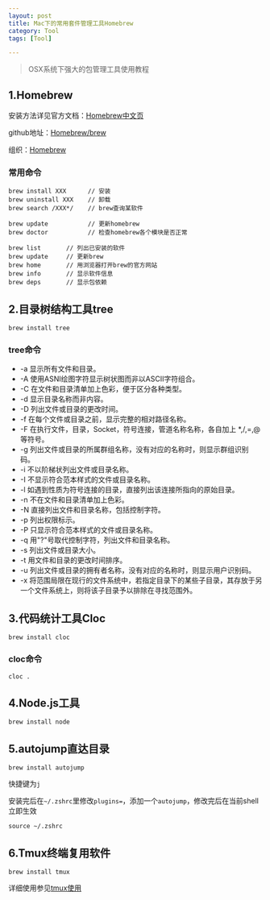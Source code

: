 ```yaml
---
layout: post
title: Mac下的常用套件管理工具Homebrew
category: Tool
tags: [Tool]

---
```


> OSX系统下强大的包管理工具使用教程

## 1.Homebrew


安装方法详见官方文档：[Homebrew中文页](http://brew.sh/index_zh-cn.html)

github地址：[Homebrew/brew](https://github.com/Homebrew/brew)

组织：[Homebrew](https://github.com/Homebrew)


### 常用命令

```
brew install XXX      // 安装
brew uninstall XXX    // 卸载
brew search /XXX*/    // brew查询某软件

brew update           // 更新homebrew
brew doctor           // 检查homebrew各个模块是否正常
```

```
brew list       // 列出已安装的软件
brew update     // 更新brew
brew home       // 用浏览器打开brew的官方网站
brew info       // 显示软件信息
brew deps       // 显示包依赖
```




## 2.目录树结构工具tree


```
brew install tree
```

### tree命令

* -a 显示所有文件和目录。
* -A 使用ASNI绘图字符显示树状图而非以ASCII字符组合。
* -C 在文件和目录清单加上色彩，便于区分各种类型。
* -d 显示目录名称而非内容。
* -D 列出文件或目录的更改时间。
* -f 在每个文件或目录之前，显示完整的相对路径名称。
* -F 在执行文件，目录，Socket，符号连接，管道名称名称，各自加上 *,/,=,@ 等符号。
* -g 列出文件或目录的所属群组名称，没有对应的名称时，则显示群组识别码。
* -i 不以阶梯状列出文件或目录名称。
* -I 不显示符合范本样式的文件或目录名称。
* -l 如遇到性质为符号连接的目录，直接列出该连接所指向的原始目录。
* -n 不在文件和目录清单加上色彩。
* -N 直接列出文件和目录名称，包括控制字符。
* -p 列出权限标示。
* -P 只显示符合范本样式的文件或目录名称。
* -q 用"?"号取代控制字符，列出文件和目录名称。
* -s 列出文件或目录大小。
* -t 用文件和目录的更改时间排序。
* -u 列出文件或目录的拥有者名称，没有对应的名称时，则显示用户识别码。
* -x 将范围局限在现行的文件系统中，若指定目录下的某些子目录，其存放于另一个文件系统上，则将该子目录予以排除在寻找范围外。




## 3.代码统计工具Cloc


```
brew install cloc
```

### cloc命令


```
cloc .
```


## 4.Node.js工具

```
brew install node
```


## 5.autojump直达目录

```
brew install autojump
```

快捷键为`j`

安装完后在`~/.zshrc`里修改`plugins=`，添加一个`autojump`，修改完后在当前shell立即生效

```
source ~/.zshrc
```


## 6.Tmux终端复用软件


```
brew install tmux
```

详细使用参见[tmux使用](http://silverbulletzyp.github.io//tool/2016/09/26/iTerm2.html)